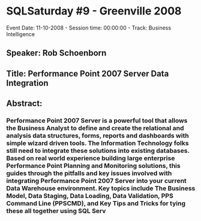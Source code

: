 # SQLSaturday #9 - Greenville 2008
Event Date: 11-10-2008 - Session time: 00:00:00 - Track: Business Intelligence
## Speaker: Rob Schoenborn
## Title: Performance Point 2007 Server Data Integration
## Abstract:
### Performance Point 2007 Server is a powerful tool that allows the Business Analyst to define and create the relational and analysis data structures, forms, reports and dashboards with simple wizard driven tools.  The Information Technology folks still need to integrate these solutions into existing databases.  Based on real world experience building large enterprise Performance Point Planning and Monitoring solutions, this guides through the pitfalls and key issues involved with integrating Performance Point 2007 Server into your current Data Warehouse environment.  Key topics include The Business Model, Data Staging, Data Loading, Data Validation, PPS Command Line (PPSCMD), and Key Tips and Tricks for tying these all together using SQL Serv
